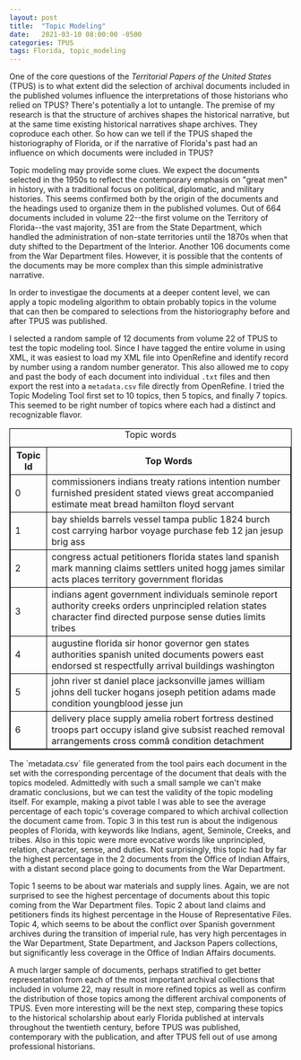 ```yaml
---
layout: post
title:  "Topic Modeling"
date:   2021-03-10 08:00:00 -0500
categories: TPUS
tags: Florida, topic_modeling
---
```


One of the core questions of the *Territorial Papers of the United States* (TPUS) is to what extent did the selection of archival documents included in the published volumes influence the interpretations of those historians who relied on TPUS? There's potentially a lot to untangle. The premise of my research is that the structure of archives shapes the historical narrative, but at the same time existing historical narratives shape archives. They coproduce each other. So how can we tell if the TPUS shaped the historiography of Florida, or if the narrative of Florida's past had an influence on which documents were included in TPUS? 

Topic modeling may provide some clues. We expect the documents selected in the 1950s to reflect the contemporary emphasis on "great men" in history, with a traditional focus on political, diplomatic, and military histories. This seems confirmed both by the origin of the documents and the headings used to organize them in the published volumes. Out of 664 documents included in volume 22--the first volume on the Territory of Florida--the vast majority, 351 are from the State Department, which handled the administration of non-state territories until the 1870s when that duty shifted to the Department of the Interior. Another 106 documents come from the War Department files. However, it is possible that the contents of the documents may be more complex than this simple administrative narrative. 

In order to investigae the documents at a deeper content level, we can apply a topic modeling algorithm to obtain probably topics in the volume that can then be compared to selections from the historiography before and after TPUS was published.

I selected a random sample of 12 documents from volume 22 of TPUS to test the topic modeling tool. Since I have tagged the entire volume in using XML, it was easiest to load my XML file into OpenRefine and identify record by number using a random number generator. This also allowed me to copy and past the body of each document into individual `.txt` files and then export the rest into a `metadata.csv` file directly from OpenRefine. I tried the Topic Modeling Tool first set to 10 topics, then 5 topics, and finally 7 topics. This seemed to be right number of topics where each had a distinct and recognizable flavor.
<html>
<head>
<style>
table, th, td {
  border: 1px solid black;
  border-collapse: collapse;
}
</style>
</head>
<body>
<table>
	<caption>Topic words</caption>
	<tr>
		<th>Topic Id</th><th>Top Words</th>
	</tr>
	<tr>
		<td>0</td>
		<td>commissioners indians treaty rations intention number furnished president stated views great accompanied estimate meat bread hamilton floyd servant</td>
	</tr>
	<tr>
		<td>1</td>
		<td>bay shields barrels vessel tampa public 1824 burch cost carrying harbor voyage purchase feb 12 jan jesup brig ass</td>
	</tr>
	<tr>
		<td>2</td>
		<td>congress actual petitioners florida states land spanish mark manning claims settlers united hogg james similar acts places territory government floridas</td>
	</tr>
	<tr>
		<td>3</td>
		<td>indians agent government individuals seminole report authority creeks orders unprincipled relation states character find directed purpose sense duties limits tribes</td>
	</tr>
	<tr>
		<td>4</td>
		<td>augustine florida sir honor governor gen states authorities spanish united documents powers east endorsed st respectfully arrival buildings washington</td>
	</tr>
	<tr>
		<td>5</td>
		<td>john river st daniel place jacksonville james william johns dell tucker hogans joseph petition adams made condition youngblood jesse jun</td>
	</tr>
	<tr>
		<td>6</td>
		<td>delivery place supply amelia robert fortress destined troops part occupy island give subsist reached removal arrangements cross commâ condition detachment</td>
	</tr>
</table>
</body>
</html>
The `metadata.csv` file generated from the tool pairs each document in the set with the corresponding percentage of the document that deals with the topics modeled. Admittedly with such a small sample we can't make dramatic conclusions, but we can test the validity of the topic modeling itself. For example, making a pivot table I was able to see the average percentage of each topic's coverage compared to which archival collection the document came from. Topic 3 in this test run is about the indigenous peoples of Florida, with keywords like Indians, agent, Seminole, Creeks, and tribes. Also in this topic were more evocative words like unprincipled, relation, character, sense, and duties. Not surprisingly, this topic had by far the highest percentage in the 2 documents from the Office of Indian Affairs, with a distant second place going to documents from the War Department.

Topic 1 seems to be about war materials and supply lines. Again, we are not surprised to see the highest percentage of documents about this topic coming from the War Department files. Topic 2 about land claims and petitioners finds its highest percentage in the House of Representative Files. Topic 4, which seems to be about the conflict over Spanish government archives during the transition of imperial rule, has very high percentages in the War Department, State Department, and Jackson Papers collections, but significantly less coverage in the Office of Indian Affairs documents.

A much larger sample of documents, perhaps stratified to get better representation from each of the most important archival collections that included in volume 22, may result in more refined topics as well as confirm the distribution of those topics among the different archival components of TPUS. Even more interesting will be the next step, comparing these topics to the historical scholarship about early Florida published at intervals throughout the twentieth century, before TPUS was published, contemporary with the publication, and after TPUS fell out of use among professional historians.